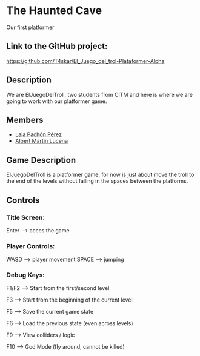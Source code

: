 # The Haunted Cave

Our first platformer

## Link to the GitHub project:
https://github.com/T4skar/El_Juego_del_trol-Plataformer-Alpha

## Description
We are ElJuegoDelTroll, two students from CITM and here is where we are going to work with our platformer game.

## Members
* [Laia Pachón Pérez](https://github.com/laiapachon)
* [Albert Martin Lucena](https://github.com/T4skar)

## Game Description
ElJuegoDelTroll is a platformer game, for now is just about move the troll to the end of the levels without falling in the spaces between the platforms.

## Controls


### Title Screen:
   Enter --> acces the game
   
### Player Controls:
   WASD --> player movement
   SPACE --> jumping
   
### Debug Keys:
   F1/F2 --> Start from the first/second level
   
   F3 --> Start from the beginning of the current level
   
   F5 --> Save the current game state
   
   F6 --> Load the previous state (even across levels)
   
   F9 --> View colliders / logic
   
   F10 --> God Mode (fly around, cannot be killed)
   

